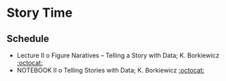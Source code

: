 # Story Time

## Schedule

 * Lecture II  o  Figure Naratives – Telling a Story with Data; K. Borkiewicz [:octocat:](https://github.com/kalinalinkalina)
 * NOTEBOOK II  o  Telling Stories with Data; K. Borkiewicz [:octocat:](https://github.com/kalinalinkalina)
